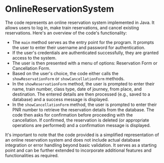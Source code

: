 # OnlineReservationSystem

The code represents an online reservation system implemented in Java. It allows users to log in, make train reservations, and cancel existing reservations. Here's an overview of the code's functionality:

- The `main` method serves as the entry point for the program. It prompts the user to enter their username and password for authentication.
- If the user's credentials are authenticated successfully, they are granted access to the system.
- The user is then presented with a menu of options: Reservation Form or Cancellation Form.
- Based on the user's choice, the code either calls the `showReservationForm` or `showCancellationForm` methods.
- In the `showReservationForm` method, the user is prompted to enter their name, train number, class type, date of journey, from place, and destination. The entered details are then processed (e.g., saved to a database) and a success message is displayed.
- In the `showCancellationForm` method, the user is prompted to enter their PNR number to retrieve the reservation details from the database. The code then asks for confirmation before proceeding with the cancellation. If confirmed, the reservation is deleted (or appropriate operations are performed) and a confirmation message is displayed.

It's important to note that the code provided is a simplified representation of an online reservation system and does not include actual database integration or error handling beyond basic validation. It serves as a starting point and can be further extended to incorporate additional features and functionalities as required.

